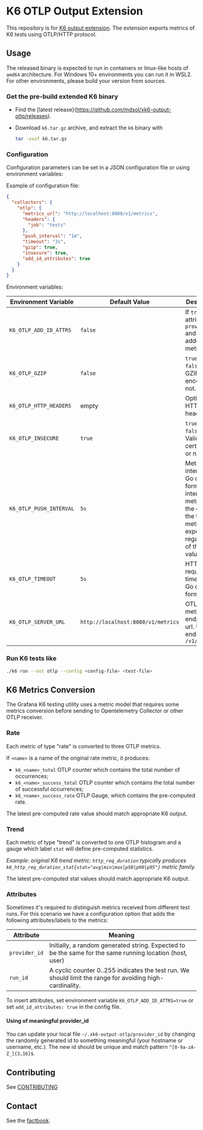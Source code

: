 # K6 OTLP Output Extension

This repository is for [K6 output extension](https://k6.io/docs/extensions/). The extension exports metrics of K6 tests using OTLP/HTTP protocol.

## Usage

The released binary is expected to run in containers or linux-like hosts of `amd64` architecture.
For Windows 10+ environments you can run it in  WSL2.
For other environments, please build your version from sources.

### Get the pre-build extended K6 binary

- Find the [latest release}(https://github.com/mdsol/xk6-output-otlp/releases).
- Download `k6.tar.gz` archive, and extract the `k6` binary with

  ```sh
  tar -xvzf k6.tar.gz
  ```

### Configuration

Configuration parameters can be set in a JSON configuration file or using environment variables:

Example of configuration file:

```json
{
  "collectors": {
    "otlp": {
      "metrics_url": "http://localhost:8080/v1/metrics",
      "headers": {
        "job": "tests"
      },
      "push_interval": "1m",
      "timeout": "3s",
      "gzip": true,
      "insecure": true,
      "add_id_attributes": true
    }
  }
}
```

Environment variables:

| Environment Variable       | Default Value | Description |
|----------------------------|---------------|-------------|
| `K6_OTLP_ADD_ID_ATTRS`     | `false`       | If `true`, attributes `provider_id` and `run_id` added to metrics. |
| `K6_OTLP_GZIP`             | `false`       | `true` or `false`. Use GZIP encoding or not.  |
| `K6_OTLP_HTTP_HEADERS`     | empty         | Optional HTTP headers |
| `K6_OTLP_INSECURE`         | `true`        | `true` or `false`. Validate SSL certificate or not. |
| `K6_OTLP_PUSH_INTERVAL`    | `5s`          | Metric push interval in Go duration format for intermediate metrics. At the end on the test metrics exported regardless of this value. |
| `K6_OTLP_TIMEOUT`          | `5s`          | HTTP request timeout  in Go duration format |
| `K6_OTLP_SERVER_URL`       | `http://localhost:8080/v1/metrics`| OTLP metrics endpoint url. Usually ends with `/v1/metrics` |

### Run K6 tests like

  ```sh
  ./k6 run --out otlp --config <config-file> <test-file>
  ```

## K6 Metrics Conversion

The Grafana K6 testing utility uses a metric model that requires some metrics conversion before sending to Opentelemetry Collector or other OTLP receiver.

### Rate

Each metric of type "rate" is converted to three OTLP metrics.

If `<name>` is a name of the original rate metric, it produces:

- `k6_<name>_total` OTLP counter which contains the total number of occurrences;
- `k6_<name>_success_total` OTLP counter which contains the total number of successful occurrences;
- `k6_<name>_success_rate` OTLP Gauge, which contains the pre-computed rate. 

The latest pre-computed rate value should match appropriate K6 output.

### Trend

Each metric of type "trend" is converted to one OTLP histogram and
a gauge which label `stat` will define pre-computed statistics.

_Example: original K6 trend metric: `http_req_duration` typically produces `k6_http_req_duration_stat{stat="avg|min|max|p50|p90|p95"}` metric family._

The latest pre-computed stat values should match appropriate K6 output.

### Attributes

Sometimes it's required to distinguish metrics received from different test runs. For this scenario we have
a configuration option that adds the following attributes/labels to the metrics:

| Attribute     | Meaning |
|---------------|---------|
| `provider_id` | Initially, a random generated string. Expected to be the same for the same running location (host, user) |
| `run_id`      | A cyclic counter 0..255 indicates the test run. We should limit the range for avoiding high-cardinality. |

To insert attributes, set environment variable `K6_OTLP_ADD_ID_ATTRS=true`
or set `add_id_attributes: true` in the config file.

#### Using of meaningful provider_id

You can update your local file `~/.xk6-output-otlp/provider_id` by changing the randomly generated id to
something meaningful (your hostname or username, etc.).
The new id should be unique and match pattern `^[0-9a-zA-Z_]{3,16}$`.

## Contributing

See [CONTRIBUTING](./CONTRIBUTING.md)

## Contact

See the [factbook](factbook.yaml).
